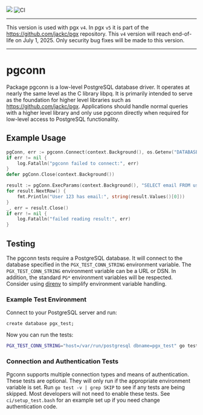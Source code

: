 [![](https://godoc.org/github.com/jackc/pgconn?status.svg)](https://godoc.org/github.com/jackc/pgconn)
![CI](https://github.com/jackc/pgconn/workflows/CI/badge.svg)

---

This version is used with pgx `v4`. In pgx `v5` it is part of the https://github.com/jackc/pgx repository. This `v4`
version will reach end-of-life on July 1, 2025. Only security bug fixes will be made to this version.

---

# pgconn

Package pgconn is a low-level PostgreSQL database driver. It operates at nearly the same level as the C library libpq.
It is primarily intended to serve as the foundation for higher level libraries such as https://github.com/jackc/pgx.
Applications should handle normal queries with a higher level library and only use pgconn directly when required for
low-level access to PostgreSQL functionality.

## Example Usage

```go
pgConn, err := pgconn.Connect(context.Background(), os.Getenv("DATABASE_URL"))
if err != nil {
	log.Fatalln("pgconn failed to connect:", err)
}
defer pgConn.Close(context.Background())

result := pgConn.ExecParams(context.Background(), "SELECT email FROM users WHERE id=$1", [][]byte{[]byte("123")}, nil, nil, nil)
for result.NextRow() {
	fmt.Println("User 123 has email:", string(result.Values()[0]))
}
_, err = result.Close()
if err != nil {
	log.Fatalln("failed reading result:", err)
}
```

## Testing

The pgconn tests require a PostgreSQL database. It will connect to the database specified in the `PGX_TEST_CONN_STRING`
environment variable. The `PGX_TEST_CONN_STRING` environment variable can be a URL or DSN. In addition, the standard `PG*`
environment variables will be respected. Consider using [direnv](https://github.com/direnv/direnv) to simplify
environment variable handling.

### Example Test Environment

Connect to your PostgreSQL server and run:

```
create database pgx_test;
```

Now you can run the tests:

```bash
PGX_TEST_CONN_STRING="host=/var/run/postgresql dbname=pgx_test" go test ./...
```

### Connection and Authentication Tests

Pgconn supports multiple connection types and means of authentication. These tests are optional. They
will only run if the appropriate environment variable is set. Run `go test -v | grep SKIP` to see if any tests are being
skipped. Most developers will not need to enable these tests. See `ci/setup_test.bash` for an example set up if you need change
authentication code.
